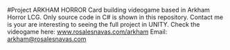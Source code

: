 #Project ARKHAM HORROR
Card building videogame based in Arkham Horror LCG. Only source code in C# is shown in this repository. 
Contact me is your are interesting to seeing the full project in UNITY. 
Check the videogame here: www.rosalesnavas.com/arkham Email: arkham@rosalesnavas.com
